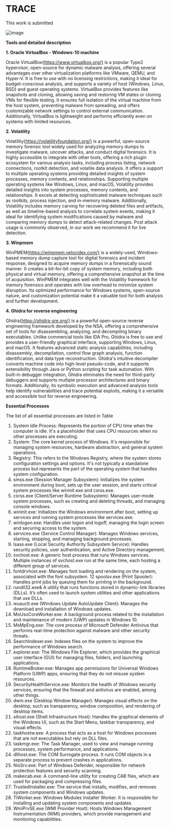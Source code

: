 # TRACE
This work is submitted 

![image](https://github.com/user-attachments/assets/0e26c6f8-197f-4e8a-96a7-9b8f41c7529d)


**Tools and detailed description**

**1. Oracle VirtualBox - Windows-10 machine**

Oracle VirtualBox{https://www.virtualbox.org/} is a popular Type2 hypervisor, open-source for dynamic malware analysis, offering several advantages over other virtualization platforms like VMware, QEMU, and Hyper-V. It is free to use with no licensing restrictions, making it ideal for budget-conscious analysis, and supports a variety of host (Windows, Linux, BSD) and guest operating systems. VirtualBox provides features like snapshots and cloning, allowing saving and restoring VM states or cloning VMs for flexible testing. It ensures full isolation of the virtual machine from the host system, preventing malware from spreading, and offers customizable network settings to control external communication. Additionally, VirtualBox is lightweight and performs efficiently even on systems with limited resources.


**2. Volatility**

Volatility{https://volatilityfoundation.org/} is a powerful, open-source memory forensic tool widely used for analyzing memory dumps to investigate malware, uncover attacks, and conduct digital forensics. It is highly accessible to integrate with other tools, offering a rich plugin ecosystem for various analysis tasks, including process listing, network connections, rootkit detection, and volatile data analysis. It offers a support to multiple operating systems providing detailed insights of system processes, memory contents, and relationships. Supporting multiple operating systems like Windows, Linux, and macOS, Volatility provides detailed insights into system processes, memory contents, and relationships. 
It excels at detecting sophisticated malware techniques such as rootkits, process injection, and in-memory malware. Additionally, Volatility includes memory carving for recovering deleted files and artifacts, as well as timeline-based analysis to correlate system events, making it ideal for identifying system modifications caused by malware and comparing memory dumps to detect attack-related changes. Post attack usage is commonly observed, in our work we recommend it for live detection.

**3. Winpmem**

WinPMEM{https://winpmem.velocidex.com/} is a widely-used, Windows-based memory dump capture tool for digital forensics and incident response, designed to acquire memory dumps in a forensically sound manner. It creates a bit-for-bit copy of system memory, including both physical and virtual memory, offering a comprehensive snapshot at the time of acquisition. WinPMEM integrates well with the Volatility framework for memory forensics and operates with low overhead to minimize system disruption. Its optimized performance for Windows systems, open-source nature, and customization potential make it a valuable tool for both analysis and further development.

**4. Ghidra for reverse engineering**

Ghidra{https://ghidra-sre.org/} is a powerful open-source reverse engineering framework developed by the NSA, offering a comprehensive set of tools for disassembling, analyzing, and decompiling binary executables. Unlike commercial tools like IDA Pro, Ghidra is free to use and provides a user-friendly graphical interface, supporting Windows, Linux, and macOS. It features advanced static analysis capabilities, including disassembly, decompilation, control flow graph analysis, function identification, and data type reconstruction. Ghidra's intuitive decompiler converts machine code into high-level pseudo-code, and it supports extensibility through Java or Python scripting for task automation. With built-in debugger integration, Ghidra eliminates the need for third-party debuggers and supports multiple processor architectures and binary formats. Additionally, its symbolic execution and advanced analysis tools help identify vulnerabilities and trace potential exploits, making it a versatile and accessible tool for reverse engineering.


**Essential Processes**

The list of all essential processes are listed in Table

1. System Idle Process:  Represents the portion of CPU time when the computer is idle. It's a placeholder that uses CPU resources when no other processes are executing. 
2. System: The core kernel process of Windows. It's responsible for managing system resources, hardware abstraction, and general system operations.
3. Registry: This refers to the Windows Registry, where the system stores configuration settings and options. It's not typically a standalone process but represents the part of the operating system that handles system configuration.
4. smss.exe (Session Manager Subsystem): Initializes the system environment during boot, sets up the user session, and starts critical system processes like wininit.exe and csrss.exe.
5. csrss.exe (Client/Server Runtime Subsystem): Manages user-mode system processes, such as creating and deleting threads, and managing console windows.
6. wininit.exe: Initializes the Windows environment after boot, setting up services and running system processes like services.exe.
7. winlogon.exe: Handles user logon and logoff, managing the login screen and securing access to the system.
8. services.exe (Service Control Manager): Manages Windows services, starting, stopping, and managing background processes.
9. lsass.exe (Local Security Authority Subsystem Service): Handles security policies, user authentication, and Active Directory management.
10. svchost.exe: A generic host process that runs Windows services. Multiple instances of svchost.exe run at the same time, each hosting a different group of services.
11. fontdrvhost.exe: Manages font loading and rendering on the system, associated with the font subsystem.
12  spoolsv.exe (Print Spooler): Handles print jobs by queuing them for printing in the background.
13. rundll32.exe& A utility that runs functions stored in dynamic-link libraries (DLLs). It’s often used to launch system utilities and other applications that use DLLs.
14. wuauclt.exe (Windows Update AutoUpdate Client): Manages the download and installation of Windows updates.
15. MoUsoCoreWorker.exe: A background process related to the installation and maintenance of modern (UWP) updates in Windows 10.
16. MsMpEng.exe: The core process of Microsoft Defender Antivirus that performs real-time protection against malware and other security threats.
17. SearchIndexer.exe: Indexes files on the system to improve the performance of Windows search.
18. explorer.exe: The Windows File Explorer, which provides the graphical user interface (GUI) for managing files, folders, and launching applications.
19. RuntimeBroker.exe: Manages app permissions for Universal Windows Platform (UWP) apps, ensuring that they do not misuse system resources.
20. SecurityHealthService.exe: Monitors the health of Windows security services, ensuring that the firewall and antivirus are enabled, among other things.
21. dwm.exe (Desktop Window Manager): Manages visual effects on the desktop, such as transparency, window composition, and rendering of desktop items.
22. sihost.exe (Shell Infrastructure Host): Handles the graphical elements of the Windows UI, such as the Start Menu, taskbar transparency, and visual effects.
23. taskhostw.exe: A process that acts as a host for Windows processes that are not executables but rely on DLL files.
24. taskmgr.exe: The Task Manager, used to view and manage running processes, system performance, and applications.
25. dllhost.exe: The COM Surrogate process. It runs COM objects in a separate process to prevent crashes in applications.
26. NisSrv.exe: Part of Windows Defender, responsible for network protection features and security scanning.
27. makecab.exe: A command-line utility for creating CAB files, which are used for packaging and compressing files.
28. TrustedInstaller.exe: The service that installs, modifies, and removes system components and Windows updates.
29. TiWorker.exe: Windows Modules Installer Worker. It is responsible for installing and updating system components and updates.
30. WmiPrvSE.exe (WMI Provider Host): Hosts Windows Management Instrumentation (WMI) providers, which provide management and monitoring capabilities.			

